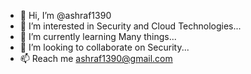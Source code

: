 - 👋 Hi, I’m @ashraf1390
- 👀 I’m interested in Security and Cloud Technologies...
- 🌱 I’m currently learning Many things...
- 💞️ I’m looking to collaborate on Security...
- 📫 Reach me ashraf1390@gmail.com

<!---
ashraf1390/ashraf1390 is a ✨ special ✨ repository because its `README.md` (this file) appears on your GitHub profile.
You can click the Preview link to take a look at your changes.
--->
